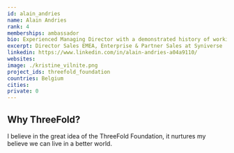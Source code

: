 ```yaml
---
id: alain_andries
name: Alain Andries
rank: 4
memberships: ambassador
bio: Experienced Managing Director with a demonstrated history of working in the information services industry since 1995. Skilled in Negotiation, Coaching, Sales and Management. Strong business development professional with a Post-Graduate, focused in Sales and Marketing Management.
excerpt: Director Sales EMEA, Enterprise & Partner Sales at Syniverse
linkedin: https://www.linkedin.com/in/alain-andries-a04a9110/
websites: 
image: ./kristine_vilnite.png
project_ids: threefold_foundation
countries: Belgium
cities: 
private: 0
---
```


## Why ThreeFold?
I believe in the great idea of the ThreeFold Foundation, it nurtures my believe we can live in a better world.
